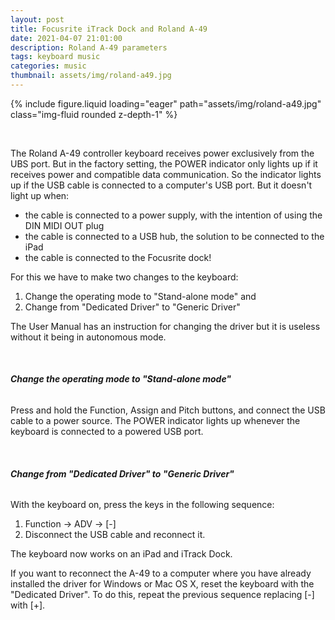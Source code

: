 ```yaml
---
layout: post
title: Focusrite iTrack Dock and Roland A-49
date: 2021-04-07 21:01:00
description: Roland A-49 parameters
tags: keyboard music
categories: music
thumbnail: assets/img/roland-a49.jpg
---
```


<div class="row mt-3">
    <div class="col-sm mt-3 mt-md-0">
        {% include figure.liquid loading="eager" path="assets/img/roland-a49.jpg" class="img-fluid rounded z-depth-1" %}
    </div>
</div>

&nbsp;

The Roland A-49 controller keyboard receives power exclusively from the UBS port. But in the factory setting, the POWER indicator only lights up if it receives power and compatible data communication. So the indicator lights up if the USB cable is connected to a computer's USB port. But it doesn't light up when:

- the cable is connected to a power supply, with the intention of using the DIN MIDI OUT plug
- the cable is connected to a USB hub, the solution to be connected to the iPad
- the cable is connected to the Focusrite dock!

For this we have to make two changes to the keyboard:

1. Change the operating mode to "Stand-alone mode" and
2. Change from "Dedicated Driver" to "Generic Driver"

The User Manual has an instruction for changing the driver but it is useless without it being in autonomous mode.

&nbsp;

###### **Change the operating mode to "Stand-alone mode"**

Press and hold the Function, Assign and Pitch buttons, and connect the USB cable to a power source. The POWER indicator lights up whenever the keyboard is connected to a powered USB port.

&nbsp;

###### **Change from "Dedicated Driver" to "Generic Driver"**

With the keyboard on, press the keys in the following sequence:

1. Function -> ADV -> [-]
2. Disconnect the USB cable and reconnect it.

The keyboard now works on an iPad and iTrack Dock.

If you want to reconnect the A-49 to a computer where you have already installed the driver for Windows or Mac OS X, reset the keyboard with the "Dedicated Driver". To do this, repeat the previous sequence replacing [-] with [+].

<script src="https://giscus.app/client.js"
        data-repo="pratajo/pratajo.github.io"
        data-repo-id="R_kgDONl93Sw"
        data-category="Comments"
        data-category-id="DIC_kwDONl93S84Cl7yv"
        data-mapping="title"
        data-strict="1"
        data-reactions-enabled="1"
        data-emit-metadata="0"
        data-input-position="bottom"
        data-theme="preferred_color_scheme"
        data-lang="en"
        crossorigin="anonymous"
        async>
</script>
